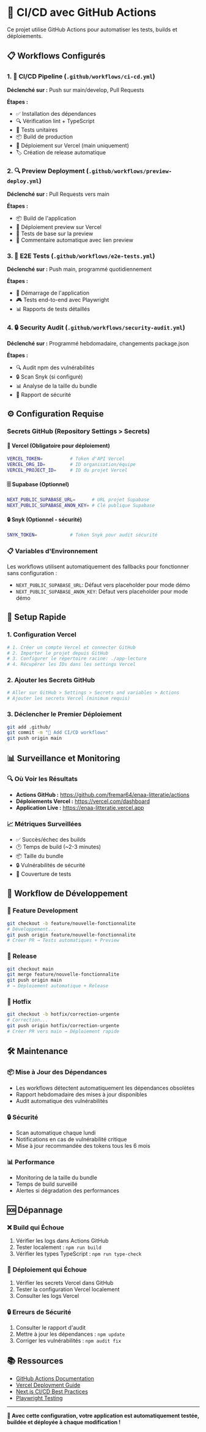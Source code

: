 # 🚀 CI/CD avec GitHub Actions

Ce projet utilise GitHub Actions pour automatiser les tests, builds et déploiements.

## 📋 Workflows Configurés

### 1. 🚀 **CI/CD Pipeline** (`.github/workflows/ci-cd.yml`)
**Déclenché sur :** Push sur main/develop, Pull Requests

**Étapes :**
- ✅ Installation des dépendances
- 🔍 Vérification lint + TypeScript
- 🧪 Tests unitaires
- 📦 Build de production
- 🚀 Déploiement sur Vercel (main uniquement)
- 🏷️ Création de release automatique

### 2. 🔍 **Preview Deployment** (`.github/workflows/preview-deploy.yml`)
**Déclenché sur :** Pull Requests vers main

**Étapes :**
- 📦 Build de l'application
- 🚀 Déploiement preview sur Vercel
- 🧪 Tests de base sur la preview
- 💬 Commentaire automatique avec lien preview

### 3. 🧪 **E2E Tests** (`.github/workflows/e2e-tests.yml`)
**Déclenché sur :** Push main, programmé quotidiennement

**Étapes :**
- 🚀 Démarrage de l'application
- 🎮 Tests end-to-end avec Playwright
- 📊 Rapports de tests détaillés

### 4. 🔒 **Security Audit** (`.github/workflows/security-audit.yml`)
**Déclenché sur :** Programmé hebdomadaire, changements package.json

**Étapes :**
- 🔍 Audit npm des vulnérabilités
- 🔒 Scan Snyk (si configuré)
- 📊 Analyse de la taille du bundle
- 📝 Rapport de sécurité

## ⚙️ Configuration Requise

### Secrets GitHub (Repository Settings > Secrets)

#### 🚀 **Vercel (Obligatoire pour déploiement)**
```bash
VERCEL_TOKEN=          # Token d'API Vercel
VERCEL_ORG_ID=         # ID organisation/équipe
VERCEL_PROJECT_ID=     # ID du projet Vercel
```

#### 🗄️ **Supabase (Optionnel)**
```bash
NEXT_PUBLIC_SUPABASE_URL=      # URL projet Supabase
NEXT_PUBLIC_SUPABASE_ANON_KEY= # Clé publique Supabase
```

#### 🔒 **Snyk (Optionnel - sécurité)**
```bash
SNYK_TOKEN=            # Token Snyk pour audit sécurité
```

### 📋 Variables d'Environnement

Les workflows utilisent automatiquement des fallbacks pour fonctionner sans configuration :
- `NEXT_PUBLIC_SUPABASE_URL`: Défaut vers placeholder pour mode démo
- `NEXT_PUBLIC_SUPABASE_ANON_KEY`: Défaut vers placeholder pour mode démo

## 🚀 Setup Rapide

### 1. Configuration Vercel

```bash
# 1. Créer un compte Vercel et connecter GitHub
# 2. Importer le projet depuis GitHub
# 3. Configurer le répertoire racine: ./app-lecture
# 4. Récupérer les IDs dans les settings Vercel
```

### 2. Ajouter les Secrets GitHub

```bash
# Aller sur GitHub > Settings > Secrets and variables > Actions
# Ajouter les secrets Vercel (minimum requis)
```

### 3. Déclencher le Premier Déploiement

```bash
git add .github/
git commit -m "🚀 Add CI/CD workflows"
git push origin main
```

## 📊 Surveillance et Monitoring

### 🔍 **Où Voir les Résultats**

- **Actions GitHub :** https://github.com/fremar64/enaa-litteratie/actions
- **Déploiements Vercel :** https://vercel.com/dashboard
- **Application Live :** https://enaa-litteratie.vercel.app

### 📈 **Métriques Surveillées**

- ✅ Succès/échec des builds
- 🕐 Temps de build (~2-3 minutes)
- 📦 Taille du bundle
- 🔒 Vulnérabilités de sécurité
- 🧪 Couverture de tests

## 🔄 Workflow de Développement

### 🌟 **Feature Development**
```bash
git checkout -b feature/nouvelle-fonctionnalite
# Développement...
git push origin feature/nouvelle-fonctionnalite
# Créer PR → Tests automatiques + Preview
```

### 🚀 **Release**
```bash
git checkout main
git merge feature/nouvelle-fonctionnalite
git push origin main
# → Déploiement automatique + Release
```

### 🐛 **Hotfix**
```bash
git checkout -b hotfix/correction-urgente
# Correction...
git push origin hotfix/correction-urgente
# Créer PR vers main → Déploiement rapide
```

## 🛠️ Maintenance

### 📦 **Mise à Jour des Dépendances**
- Les workflows détectent automatiquement les dépendances obsolètes
- Rapport hebdomadaire des mises à jour disponibles
- Audit automatique des vulnérabilités

### 🔒 **Sécurité**
- Scan automatique chaque lundi
- Notifications en cas de vulnérabilité critique
- Mise à jour recommandée des tokens tous les 6 mois

### 📊 **Performance**
- Monitoring de la taille du bundle
- Temps de build surveillé
- Alertes si dégradation des performances

## 🆘 Dépannage

### ❌ **Build qui Échoue**
1. Vérifier les logs dans Actions GitHub
2. Tester localement : `npm run build`
3. Vérifier les types TypeScript : `npm run type-check`

### 🚀 **Déploiement qui Échoue**
1. Vérifier les secrets Vercel dans GitHub
2. Tester la configuration Vercel localement
3. Consulter les logs Vercel

### 🔒 **Erreurs de Sécurité**
1. Consulter le rapport d'audit
2. Mettre à jour les dépendances : `npm update`
3. Corriger les vulnérabilités : `npm audit fix`

## 📚 Ressources

- [GitHub Actions Documentation](https://docs.github.com/en/actions)
- [Vercel Deployment Guide](https://vercel.com/docs)
- [Next.js CI/CD Best Practices](https://nextjs.org/docs/deployment)
- [Playwright Testing](https://playwright.dev/)

---

**🎉 Avec cette configuration, votre application est automatiquement testée, buildée et déployée à chaque modification !**
